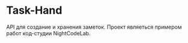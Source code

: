 # Task-Hand
API для создание и хранения заметок. Проект являеться примером работ код-студии NightCodeLab.
